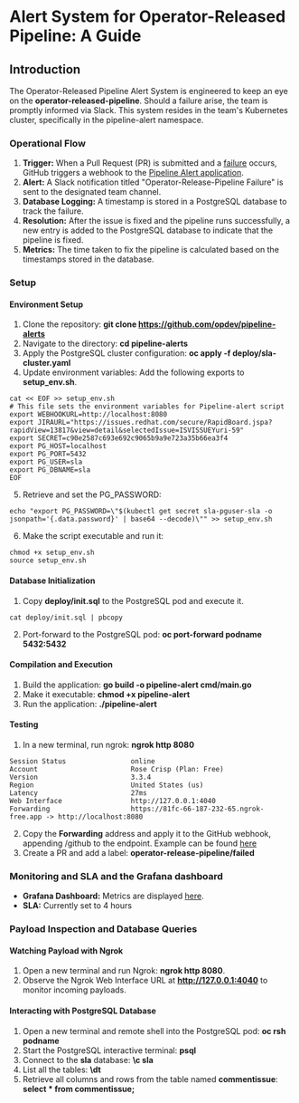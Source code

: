 # Alert System for Operator-Released Pipeline: A Guide

## Introduction
The Operator-Released Pipeline Alert System is engineered to keep an eye on the **operator-released-pipeline**. Should a failure arise, the team is promptly informed via Slack. This system resides in the team's Kubernetes cluster, specifically in the pipeline-alert namespace.

### Operational Flow

1. **Trigger:** When a Pull Request (PR) is submitted and a [failure](https://github.com/redhat-openshift-ecosystem/certified-operators/pull/2684#issuecomment-1684004951) occurs, GitHub triggers a webhook to the [Pipeline Alert application](https://console-openshift-console.apps.eng.opdev.io/k8s/ns/pipeline-alerts/core~v1~Pod).
2. **Alert:** A Slack notification titled "Operator-Release-Pipeline Failure" is sent to the designated team channel.
3. **Database Logging:** A timestamp is stored in a PostgreSQL database to track the failure.
4. **Resolution:** After the issue is fixed and the pipeline runs successfully, a new entry is added to the PostgreSQL database to indicate that the pipeline is fixed.
5. **Metrics:** The time taken to fix the pipeline is calculated based on the timestamps stored in the database.

### Setup

#### Environment Setup
1. Clone the repository: **git clone https://github.com/opdev/pipeline-alerts**
2. Navigate to the directory: **cd pipeline-alerts**
3. Apply the PostgreSQL cluster configuration: **oc apply -f deploy/sla-cluster.yaml**
4. Update environment variables: Add the following exports to **setup_env.sh**.
```
cat << EOF >> setup_env.sh
# This file sets the environment variables for Pipeline-alert script
export WEBHOOKURL=http://localhost:8080
export JIRAURL="https://issues.redhat.com/secure/RapidBoard.jspa?rapidView=13817&view=detail&selectedIssue=ISVISSUEYuri-59"
export SECRET=c90e2587c693e692c9065b9a9e723a35b66ea3f4
export PG_HOST=localhost
export PG_PORT=5432
export PG_USER=sla
export PG_DBNAME=sla
EOF
```
5. Retrieve and set the PG_PASSWORD:
```
echo "export PG_PASSWORD=\"$(kubectl get secret sla-pguser-sla -o jsonpath='{.data.password}' | base64 --decode)\"" >> setup_env.sh
```
6. Make the script executable and run it:
```
chmod +x setup_env.sh
source setup_env.sh
```

#### Database Initialization
1. Copy **deploy/init.sql** to the PostgreSQL pod and execute it.
```
cat deploy/init.sql | pbcopy
```
2. Port-forward to the PostgreSQL pod: **oc port-forward podname 5432:5432**

#### Compilation and Execution
1. Build the application: **go build -o pipeline-alert cmd/main.go**
2. Make it executable: **chmod +x pipeline-alert**
3. Run the application: **./pipeline-alert**

#### Testing
1. In a new terminal, run ngrok: **ngrok http 8080**

```
Session Status                online
Account                       Rose Crisp (Plan: Free)
Version                       3.3.4
Region                        United States (us)
Latency                       27ms
Web Interface                 http://127.0.0.1:4040
Forwarding                    https://81fc-66-187-232-65.ngrok-free.app -> http://localhost:8080
```
2. Copy the **Forwarding** address and apply it to the GitHub webhook, appending /github to the endpoint. Example can be found [here](https://github.com/rocrisp/sla-test/settings/hooks)
3. Create a PR and add a label: **operator-release-pipeline/failed**

### Monitoring and SLA and the Grafana dashboard
- **Grafana Dashboard:** Metrics are displayed [here](http://grafana-sla-pipeline-alerts.apps.eng.opdev.io/?orgId=1).
- **SLA:** Currently set to 4 hours

### Payload Inspection and Database Queries

#### Watching Payload with Ngrok
1. Open a new terminal and run Ngrok: **ngrok http 8080**.
2. Observe the Ngrok Web Interface URL at **http://127.0.0.1:4040** to monitor incoming payloads.

#### Interacting with PostgreSQL Database
1. Open a new terminal and remote shell into the PostgreSQL pod: **oc rsh podname**
2. Start the PostgreSQL interactive terminal: **psql**
3. Connect to the **sla** database: **\c sla**
4. List all the tables: **\dt**
5. Retrieve all columns and rows from the table named **commentissue**: **select * from commentissue;**



